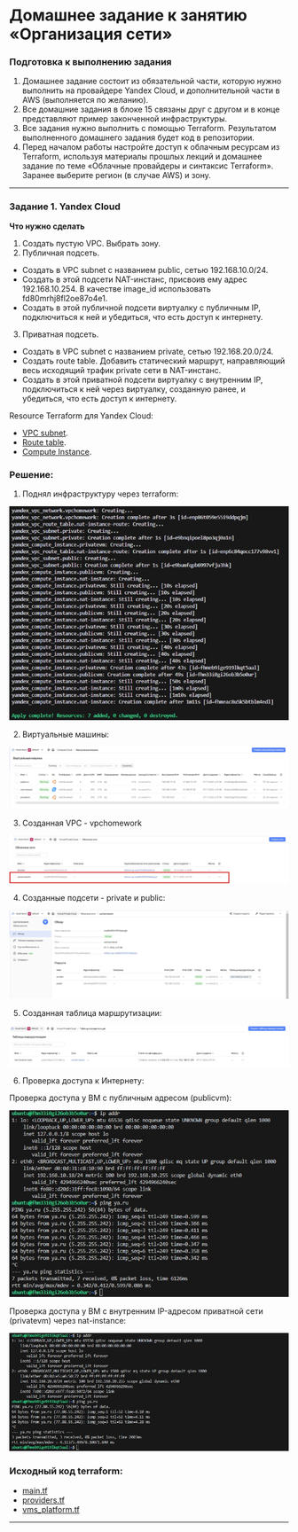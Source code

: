 # Домашнее задание к занятию «Организация сети»

### Подготовка к выполнению задания

1. Домашнее задание состоит из обязательной части, которую нужно выполнить на провайдере Yandex Cloud, и дополнительной части в AWS (выполняется по желанию). 
2. Все домашние задания в блоке 15 связаны друг с другом и в конце представляют пример законченной инфраструктуры.  
3. Все задания нужно выполнить с помощью Terraform. Результатом выполненного домашнего задания будет код в репозитории. 
4. Перед началом работы настройте доступ к облачным ресурсам из Terraform, используя материалы прошлых лекций и домашнее задание по теме «Облачные провайдеры и синтаксис Terraform». Заранее выберите регион (в случае AWS) и зону.

---
### Задание 1. Yandex Cloud 

**Что нужно сделать**

1. Создать пустую VPC. Выбрать зону.
2. Публичная подсеть.

 - Создать в VPC subnet с названием public, сетью 192.168.10.0/24.
 - Создать в этой подсети NAT-инстанс, присвоив ему адрес 192.168.10.254. В качестве image_id использовать fd80mrhj8fl2oe87o4e1.
 - Создать в этой публичной подсети виртуалку с публичным IP, подключиться к ней и убедиться, что есть доступ к интернету.
3. Приватная подсеть.
 - Создать в VPC subnet с названием private, сетью 192.168.20.0/24.
 - Создать route table. Добавить статический маршрут, направляющий весь исходящий трафик private сети в NAT-инстанс.
 - Создать в этой приватной подсети виртуалку с внутренним IP, подключиться к ней через виртуалку, созданную ранее, и убедиться, что есть доступ к интернету.

Resource Terraform для Yandex Cloud:

- [VPC subnet](https://registry.terraform.io/providers/yandex-cloud/yandex/latest/docs/resources/vpc_subnet).
- [Route table](https://registry.terraform.io/providers/yandex-cloud/yandex/latest/docs/resources/vpc_route_table).
- [Compute Instance](https://registry.terraform.io/providers/yandex-cloud/yandex/latest/docs/resources/compute_instance).

### Решение:

1. Поднял инфраструктуру через terraform:

![Скриншот](https://github.com/Tourker/Git_HW/blob/main/HW_Cloud/img/1/0.jpg)

2. Виртуальные машины:

![Скриншот](https://github.com/Tourker/Git_HW/blob/main/HW_Cloud/img/1/1.jpg)

3. Созданная VPC - vpchomework

![Скриншот](https://github.com/Tourker/Git_HW/blob/main/HW_Cloud/img/1/2.jpg)

4. Созданные подсети - private и public:

![Скриншот](https://github.com/Tourker/Git_HW/blob/main/HW_Cloud/img/1/3.jpg)

5. Созданная таблица маршрутизации:

![Скриншот](https://github.com/Tourker/Git_HW/blob/main/HW_Cloud/img/1/4.jpg)

6. Проверка доступа к Интернету:

Проверка доступа у ВМ с публичным адресом (publicvm):

![Скриншот](https://github.com/Tourker/Git_HW/blob/main/HW_Cloud/img/1/5_public.jpg)

Проверка доступа у ВМ с внутренним IP-адресом приватной сети (privatevm) через nat-instance:

![Скриншот](https://github.com/Tourker/Git_HW/blob/main/HW_Cloud/img/1/5_private.jpg)

### Исходный код terraform:

- [main.tf](https://github.com/Tourker/Git_HW/blob/main/HW_Cloud/1/src/main.tf)
- [providers.tf](https://github.com/Tourker/Git_HW/blob/main/HW_Cloud/1/src/providers.tf)
- [vms_platform.tf](https://github.com/Tourker/Git_HW/blob/main/HW_Cloud/1/src/vms_platform.tf)

---